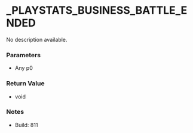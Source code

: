 # _PLAYSTATS_BUSINESS_BATTLE_ENDED

No description available.

### Parameters
* Any p0

### Return Value
* void

### Notes
* Build: 811

